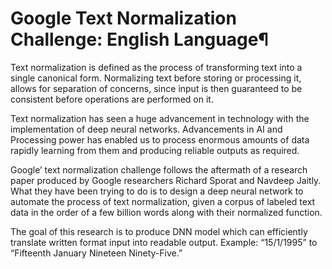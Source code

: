 # Google Text Normalization Challenge: English Language¶
Text normalization is defined as the process of transforming text into a single canonical form. Normalizing text before storing or processing it, allows for separation of concerns, since input is then guaranteed to be consistent before operations are performed on it.

Text normalization has seen a huge advancement in technology with the implementation of deep neural networks. Advancements in AI and Processing power has enabled us to process enormous amounts of data rapidly learning from them and producing reliable outputs as required.

Google’ text normalization challenge follows the aftermath of a research paper produced by Google researchers Richard Sporat and Navdeep Jaitly. What they have been trying to do is to design a deep neural network to automate the process of text normalization, given a corpus of labeled text data in the order of a few billion words along with their normalized function.

The goal of this research is to produce DNN model which can efficiently translate written format input into readable output. Example: “15/1/1995” to “Fifteenth January Nineteen Ninety-Five.”
